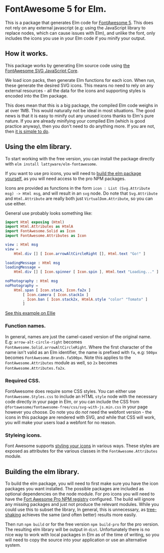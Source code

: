 # FontAwesome 5 for Elm.

This is a package that generates Elm code for [FontAwesome 5][fa]. This does not rely on any external 
javascript (e.g: using the JavaScript library to replace nodes, which can cause issues with Elm), and unlike the font, 
only includes the icons you use in your Elm code if you minify your output.

[fa]: https://fontawesome.com/

## How it works.

This package works by generating Elm source code using [the FontAwesome SVG JavaScript Core][fa-core].

We load icon packs, then generate Elm functions for each icon. When run, these generate the desired SVG icons. This 
means no need to rely on any external resources - all the data for the icons and supporting styles is encoded into 
the Elm package.

This does mean that this is a big package, the compiled Elm code weighs in at over 1MB. This would naturally not be 
ideal in most situations. The good news is that it is easy to minify out any unused icons thanks to Elm's pure nature.
If you are already minifying your compiled Elm (which is good practice anyway), then you don't need to do anything 
more. If you are not, then [it is simple to do][minification].

[fa-core]: https://fontawesome.com/how-to-use/on-the-web/advanced/svg-javascript-core
[minification]: https://guide.elm-lang.org/optimization/asset_size.html

## Using the elm library.

To start working with the free version, you can install the package directly with `elm install lattyware/elm-fontawesome`.

If you want to use pro icons, you will need to [build the elm package yourself](#building-the-elm-library), as you will 
need access to the pro NPM packages.

Icons are provided as functions in the form `icon : List (Svg.Attribute msg) -> Html msg`, and will result in an `svg` 
node. Do note that `Svg.Attribute` and `Html.Attribute` are really both just `VirtualDom.Attribute`, so you can use 
either.

General use probably looks something like:

```elm
import Html exposing (Html)
import Html.Attributes as HtmlA
import FontAwesome.Solid as Icon
import FontAwesome.Attributes as Icon

view : Html msg
view = 
    Html.div [] [ Icon.arrowAltCircleRight [], Html.text "Go!" ]
    
loadingMessage : Html msg
loadingMessage =
    Html.div [] [ Icon.spinner [ Icon.spin ], Html.text "Loading..." ]
    
noPhotography : Html msg
noPhotography =
    Html.span [ Icon.stack, Icon.fa2x ] 
        [ Icon.camera [ Icon.stack1x ]
        , Icon.ban [ Icon.stack2x, HtmlA.style "color" "Tomato" ]
        ]
```

[See this example on Ellie][ellie]

[ellie]: https://ellie-app.com/3Pg55rczqwZa1

### Function names.

In general, names are just the camel-cased version of the original name. E.g: `arrow-alt-circle-right` becomes 
`FontAwesome.Solid.arrowAltCircleRight`. Where the first character of the name isn't valid as an Elm identifier, the 
name is prefixed with `fa`, e.g: `500px` becomes `FontAwesome.Brands.fa500px`. Note this applies to the 
`FontAwesome.Attributes` module as well, so `2x` becomes `FontAwesome.Attributes.fa2x`. 

### Required CSS.

FontAwesome does require some CSS styles. You can either use `FontAwesome.Styles.css` to include an HTML `style` node 
with the necessary code directly in your page in Elm, or you can include the CSS from 
`@fortawesome/fontawesome-free/css/svg-with-js.min.css` in your page however you choose. Do note you do *not* need the 
webfont version - the icons in this package are rendered with SVG, and while that CSS will work, you will make your 
users load a webfont for no reason.

### Styleing icons.

Font Awesome supports [styling your icons][styling] in various ways. These styles are exposed as attributes for the 
various classes in the `FontAwesome.Attributes` module.

[styling]: https://fontawesome.com/how-to-use/on-the-web/styling

## Building the elm library.

To build the elm package, you will need to first make sure you have the icon packages you want installed.
The possible packages are included as optional dependencies on the node module. For pro icons you will need to have the 
[Fort Awesome Pro NPM registry][pro-npm] configured.
The build will ignore any missing packages and just not produce the relevant modules. While you could use this to 
subset the library, In general, this is unnecessary, as [tree-shaking][minification] achieves the same (and often 
better) results more easily.

Then run `npm build` or for the free version `npm build-pro` for the pro version. The resulting elm library will be 
output in `dist`. Unfortunately there is no nice way to work with local packages in Elm as of the time of writing, so
you will need to copy the source into your application or use an alternative system.

[pro-npm]: https://fontawesome.com/how-to-use/on-the-web/setup/using-package-managers#installing-pro
